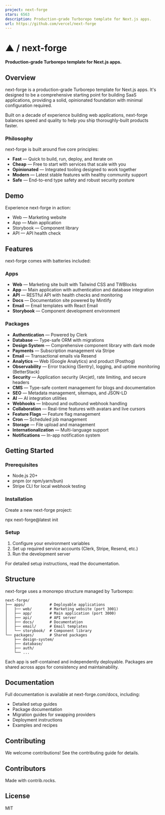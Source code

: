 ```yaml
---
project: next-forge
stars: 6563
description: Production-grade Turborepo template for Next.js apps.
url: https://github.com/vercel/next-forge
---
```


▲ / next-forge
==============

**Production-grade Turborepo template for Next.js apps.**

Overview
--------

next-forge is a production-grade Turborepo template for Next.js apps. It's designed to be a comprehensive starting point for building SaaS applications, providing a solid, opinionated foundation with minimal configuration required.

Built on a decade of experience building web applications, next-forge balances speed and quality to help you ship thoroughly-built products faster.

### Philosophy

next-forge is built around five core principles:

-   **Fast** — Quick to build, run, deploy, and iterate on
-   **Cheap** — Free to start with services that scale with you
-   **Opinionated** — Integrated tooling designed to work together
-   **Modern** — Latest stable features with healthy community support
-   **Safe** — End-to-end type safety and robust security posture

Demo
----

Experience next-forge in action:

-   Web — Marketing website
-   App — Main application
-   Storybook — Component library
-   API — API health check

Features
--------

next-forge comes with batteries included:

### Apps

-   **Web** — Marketing site built with Tailwind CSS and TWBlocks
-   **App** — Main application with authentication and database integration
-   **API** — RESTful API with health checks and monitoring
-   **Docs** — Documentation site powered by Mintlify
-   **Email** — Email templates with React Email
-   **Storybook** — Component development environment

### Packages

-   **Authentication** — Powered by Clerk
-   **Database** — Type-safe ORM with migrations
-   **Design System** — Comprehensive component library with dark mode
-   **Payments** — Subscription management via Stripe
-   **Email** — Transactional emails via Resend
-   **Analytics** — Web (Google Analytics) and product (Posthog)
-   **Observability** — Error tracking (Sentry), logging, and uptime monitoring (BetterStack)
-   **Security** — Application security (Arcjet), rate limiting, and secure headers
-   **CMS** — Type-safe content management for blogs and documentation
-   **SEO** — Metadata management, sitemaps, and JSON-LD
-   **AI** — AI integration utilities
-   **Webhooks** — Inbound and outbound webhook handling
-   **Collaboration** — Real-time features with avatars and live cursors
-   **Feature Flags** — Feature flag management
-   **Cron** — Scheduled job management
-   **Storage** — File upload and management
-   **Internationalization** — Multi-language support
-   **Notifications** — In-app notification system

Getting Started
---------------

### Prerequisites

-   Node.js 20+
-   pnpm (or npm/yarn/bun)
-   Stripe CLI for local webhook testing

### Installation

Create a new next-forge project:

npx next-forge@latest init

### Setup

1.  Configure your environment variables
2.  Set up required service accounts (Clerk, Stripe, Resend, etc.)
3.  Run the development server

For detailed setup instructions, read the documentation.

Structure
---------

next-forge uses a monorepo structure managed by Turborepo:

```
next-forge/
├── apps/           # Deployable applications
│   ├── web/        # Marketing website (port 3001)
│   ├── app/        # Main application (port 3000)
│   ├── api/        # API server
│   ├── docs/       # Documentation
│   ├── email/      # Email templates
│   └── storybook/  # Component library
└── packages/       # Shared packages
    ├── design-system/
    ├── database/
    ├── auth/
    └── ...
```

Each app is self-contained and independently deployable. Packages are shared across apps for consistency and maintainability.

Documentation
-------------

Full documentation is available at next-forge.com/docs, including:

-   Detailed setup guides
-   Package documentation
-   Migration guides for swapping providers
-   Deployment instructions
-   Examples and recipes

Contributing
------------

We welcome contributions! See the contributing guide for details.

Contributors
------------

Made with contrib.rocks.

License
-------

MIT

